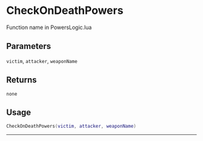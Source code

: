 # CheckOnDeathPowers
Function name in PowersLogic.lua
## Parameters
`victim`, `attacker`, `weaponName`
## Returns
`none`
## Usage
```lua
CheckOnDeathPowers(victim, attacker, weaponName)
```
---
